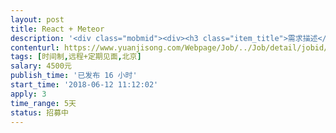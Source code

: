 ```yaml
---                
layout: post       
title: React + Meteor           
description: '<div class="mobmid"><div><h3 class="item_title">需求描述</h3><p>1. 需求描述：<br/>	a. 类别：互动教学；<br/>	b. 进度：已有UI效果图，需要技术开发；<br/>	c. 功能：涉及用户登录、注册、个人设置、白板、预览功能；<br/>	d. 技术：JS语言开发，基于React+Meteor框架；<br/>	e. 补充： 根据开源Bigbluebutton 代码，进行界面开发。<br/>2. 人才要求：<br/>	a. 前端高级工程师，能够快速完成相应工作；<br/>3. 参考产品：<br/>	a. BigBlueButton: https://test.bigbluebutton.org/demo/demoHTML5.jsp<br/>4. 合作方式<br/>	开发周期：5天</p></div><!--info end--></div>'     
contenturl: https://www.yuanjisong.com/Webpage/Job/../Job/detail/jobid/101562      
tags: [时间制,远程+定期见面,北京]            
salary: 4500元          
publish_time: '已发布 16 小时'         
start_time: '2018-06-12 11:12:02'           
apply: 3                   
time_range: 5天              
status: 招募中                  
---                 
```

